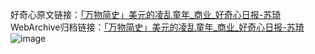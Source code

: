好奇心原文链接：[「万物简史」美元的凌乱童年_商业_好奇心日报-苏琦 ](https://www.qdaily.com/articles/7871.html)
WebArchive归档链接：[「万物简史」美元的凌乱童年_商业_好奇心日报-苏琦 ](http://web.archive.org/web/20190623173040/https://www.qdaily.com/articles/7871.html)
![image](http://ww3.sinaimg.cn/large/007d5XDply1g3wk1ashn3j30u03j6b29)